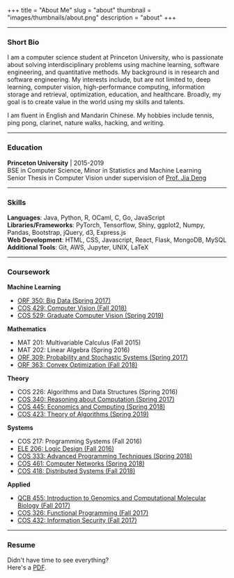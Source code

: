 +++
title = "About Me"
slug = "about"
thumbnail = "images/thumbnails/about.png"
description = "about"
+++

---------------------------
### Short Bio
I am a computer science student at Princeton University, who is passionate about solving interdisciplinary problems using machine learning, software engineering, and quantitative methods. My background is in research and software engineering. My interests include, but are not limited to, deep learning, computer vision, high-performance computing, information storage and retrieval, optimization, education, and healthcare. Broadly, my goal is to create value in the world using my skills and talents.

I am fluent in English and Mandarin Chinese. My hobbies include tennis, ping pong, clarinet, nature walks, hacking, and writing.

---------------------------
### Education
**Princeton University**  | 2015-2019  
BSE in Computer Science, Minor in Statistics and Machine Learning  
Senior Thesis in Computer Vision under supervision of [Prof. Jia Deng](http://www.cs.princeton.edu/~jiadeng/)

---------------------------

### Skills
**Languages**: Java, Python, R, OCaml, C, Go, JavaScript  
**Libraries/Frameworks**: PyTorch, Tensorflow, Shiny, ggplot2, Numpy, Pandas, Bootstrap, jQuery, d3, Express.js  
**Web Development**: HTML, CSS, Javascript, React, Flask, MongoDB, MySQL  
**Additional Tools**: Git, AWS, Jupyter, UNIX, LaTeX

---------------------------
### Coursework
**Machine Learning**  
- [ORF 350: Big Data (Spring 2017)](https://github.com/dfan/orf350)  
- [COS 429: Computer Vision (Fall 2018)](https://www.cs.princeton.edu/courses/archive/fall18/cos429/)  
- [COS 529: Graduate Computer Vision (Spring 2019)](https://www.cs.princeton.edu/courses/archive/spring19/cos529/)  

**Mathematics**  
- MAT 201: Multivariable Calculus (Fall 2015)  
- MAT 202: Linear Algebra (Spring 2016)  
- [ORF 309: Probability and Stochastic Systems (Spring 2017)](https://registrar.princeton.edu/course-offerings/course_details.xml?courseid=007999&term=1194)  
- [ORF 363: Convex Optimization (Fall 2018)](http://aaa.princeton.edu/orf363)  

**Theory**  
- COS 226: Algorithms and Data Structures (Spring 2016)  
- [COS 340: Reasoning about Computation (Spring 2017)](https://www.cs.princeton.edu/courses/archive/spring17/cos340/)  
- [COS 445: Economics and Computing (Spring 2018)](https://www.cs.princeton.edu/~smattw/Teaching/cos445sp18.htm)  
- [COS 423: Theory of Algorithms (Spring 2019)](https://www.cs.princeton.edu/courses/archive/spring19/cos423/)  

**Systems**  
- COS 217: Programming Systems (Fall 2016)  
- [ELE 206: Logic Design (Fall 2016)](https://registrar.princeton.edu/course-offerings/course_details.xml?courseid=002463&term=1172)  
- [COS 333: Advanced Programming Techniques (Spring 2018)](https://www.cs.princeton.edu/courses/archive/spring18/cos333/)  
- [COS 461: Computer Networks (Spring 2018)](https://www.cs.princeton.edu/courses/archive/spring18/cos461/)  
- [COS 418: Distributed Systems (Fall 2018)](https://www.cs.princeton.edu/courses/archive/fall18/cos418/)  

**Applied**  
- [QCB 455: Introduction to Genomics and Computational Molecular Biology (Fall 2017)](https://registrar.princeton.edu/course-offerings/course_details.xml?courseid=010185&term=1182)  
- [COS 326: Functional Programming (Fall 2017)](https://www.cs.princeton.edu/courses/archive/fall17/cos326/)  
- [COS 432: Information Security (Fall 2017)](https://www.cs.princeton.edu/courses/archive/fall17/cos432/)  

---------------------------
### Resume
Didn't have time to see everything?  
Here's a [PDF](https://www.dropbox.com/s/7j5pc38vmzoqoip/davidfan_public_resume.pdf?dl=0).